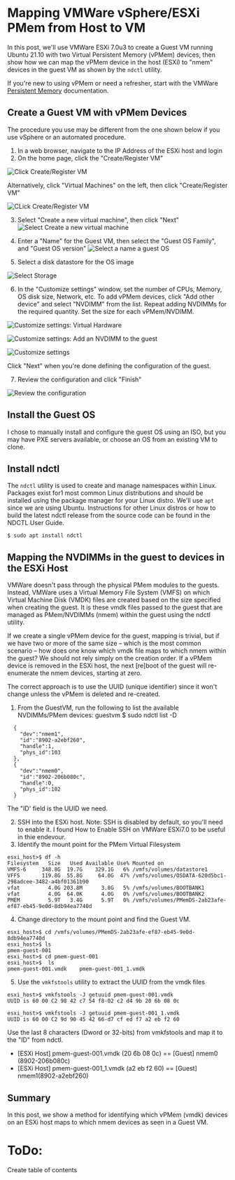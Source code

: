 # Mapping VMWare vSphere/ESXi PMem from Host to VM

In this post, we'll use VMWare ESXi 7.0u3 to create a Guest VM running Ubuntu 21.10 with two Virtual Persistent Memory (vPMem) devices, then show how we can map the vPMem device in the host (ESXi) to "nmem" devices in the guest VM as shown by the `ndctl` utility.

If you're new to using vPMem or need a refresher, start with the VMWare [Persistent Memory](https://docs.vmware.com/en/VMware-vSphere/7.0/com.vmware.vsphere.resmgmt.doc/GUID-EB72D358-9C2C-4FBD-81A9-A145E155CE31.html) documentation.

## Create a Guest VM with vPMem Devices
The procedure you use may be different from the one shown below if you use vSphere or an automated procedure.

1. In a web browser, navigate to the IP Address of the ESXi host and login
2. On the home page, click the "Create/Register VM"

![Click  Create/Register VM ](https://user-images.githubusercontent.com/21182867/166822739-3cc23eaa-5dd1-46f8-918d-1f18b89b9b7e.jpg)

Alternatively, click "Virtual Machines" on the left, then click "Create/Register VM"

![CLick  Create/Register VM ](https://user-images.githubusercontent.com/21182867/166822845-e835a97c-8ffa-488f-9fc1-678eb914cb55.jpg)

3. Select "Create a new virtual machine", then click "Next"
![Select  Create a new virtual machine ](https://user-images.githubusercontent.com/21182867/166822931-2d6ed787-1139-497d-9444-e7ed1e966e5c.jpg)

4. Enter a "Name" for the Guest VM, then select the "Guest OS Family", and "Guest OS version"
![Select a name a guest OS](https://user-images.githubusercontent.com/21182867/166823119-05abb5cb-bb7d-4534-8cd2-043e8bb49471.jpg)

5. Select a disk datastore for the OS image

![Select Storage](https://user-images.githubusercontent.com/21182867/166823182-99b75bad-096b-4cd5-b2a2-4360af7c59bf.jpg)

6. In the "Customize settings" window, set the number of CPUs, Memory, OS disk size, Network, etc. To add vPMem devices, click "Add other device" and select "NVDIMM" from the list. Repeat adding NVDIMMs for the required quantity. Set the size for each vPMem/NVDIMM.
 
![Customize settings: Virtual Hardware](https://user-images.githubusercontent.com/21182867/166823251-a4f93580-dad7-4763-ac9f-3c584180a5ab.jpg)

![Customize settings: Add an NVDIMM to the guest](https://user-images.githubusercontent.com/21182867/166823365-73c10f53-9823-4e80-bb16-d14ec4df9af5.jpg)

![Customize settings](https://user-images.githubusercontent.com/21182867/166823470-aa662d08-b4b1-4d13-bb0f-73c38ea88686.jpg)

Click "Next" when you're done defining the configuration of the guest.

7. Review the configuration and click "Finish"

![Review the configuration](https://user-images.githubusercontent.com/21182867/166823581-cd89f0a4-ba09-472f-bc28-6ef20c90c884.jpg)

## Install the Guest OS
I chose to manually install and configure the guest OS using an ISO, but you may have PXE servers available, or choose an OS from an existing VM to clone.

## Install ndctl
The `ndctl` utility is used to create and manage namespaces within Linux. Packages exist for1 most common Linux distributions and should be installed using the package manager for your Linux distro. We'll use `apt` since we are using Ubuntu. Instructions for other Linux distros or how to build the latest ndctl release from the source code can be found in the NDCTL User Guide.

`$ sudo apt install ndctl`

## Mapping the NVDIMMs in the guest to devices in the ESXi Host
VMWare doesn't pass through the physical PMem modules to the guests. Instead, VMWare uses a Virtual Memory File System (VMFS) on which Virtual Machine Disk (VMDK) files are created based on the size specified when creating the guest. It is these vmdk files passed to the guest that are managed as PMem/NVDIMMs (nmem) within the guest using the ndctl utility.

If we create a single vPMem device for the guest, mapping is trivial, but if we have two or more of the same size – which is the most common scenario – how does one know which vmdk file maps to which nmem within the guest? We should not rely simply on the creation order. If a vPMem device is removed in the ESXi host, the next [re]boot of the guest will re-enumerate the nmem devices, starting at zero.

The correct approach is to use the UUID (unique identifier) since it won't change unless the vPMem is deleted and re-created.

1. From the GuestVM, run the following to list the available NVDIMMs/PMem devices:
guestvm $ sudo ndctl list -D
```
  {
    "dev":"nmem1",
    "id":"8902-a2ebf260",
    "handle":1,
    "phys_id":103
  },
  {
    "dev":"nmem0",
    "id":"8902-206b080c",
    "handle":0,
    "phys_id":102
  }
```

The "ID' field is the UUID we need.

2. SSH into the ESXi host. Note: SSH is disabled by default, so you'll need to enable it. I found How to Enable SSH on VMWare ESXi7.0 to be useful in thie endevour.
3. Identify the mount point for the PMem Virtual Filesystem

```
esxi_host>$ df -h
Filesystem   Size   Used Available Use% Mounted on
VMFS-6     348.8G  19.7G    329.1G   6% /vmfs/volumes/datastore1
VFFS       119.8G  55.8G     64.0G  47% /vmfs/volumes/OSDATA-620d5bc1-298adcee-3482-a4bf01361b90
vfat         4.0G 203.8M      3.8G   5% /vmfs/volumes/BOOTBANK1
vfat         4.0G  64.0K      4.0G   0% /vmfs/volumes/BOOTBANK2
PMEM         5.9T   3.4G      5.9T   0% /vmfs/volumes/PMemDS-2ab23afe-ef87-eb45-9e0d-8db94ea7740d
```

4. Change directory to the mount point and find the Guest VM.
```
esxi_host>$ cd /vmfs/volumes/PMemDS-2ab23afe-ef87-eb45-9e0d-8db94ea7740d
esxi_host>$ ls
pmem-guest-001
esxi_host>$ cd pmem-guest-001
esxi_host>$  ls
pmem-guest-001.vmdk    pmem-guest-001_1.vmdk
```

5. Use the `vmkfstools` utility to extract the UUID from the vmdk files
```
esxi_host>$ vmkfstools -J getuuid pmem-guest-001.vmdk
UUID is 60 00 C2 98 42 c7 54 f8-02 c2 d4 9b 20 6b 08 0c

esxi_host>$ vmkfstools -J getuuid pmem-guest-001_1.vmdk
UUID is 60 00 C2 9d 90 45 42 66-d7 cf ed f7 a2 eb f2 60
```

Use the last 8 characters (Dword or 32-bits) from vmkfstools and map it to the "ID" from ndctl.

- [ESXi Host] pmem-guest-001.vmdk (20 6b 08 0c) == [Guest] nmem0 (8902-206b080c)
- [ESXi Host] pmem-guest-001_1.vmdk (a2 eb f2 60) == [Guest] nmem1(8902-a2ebf260)

## Summary
In this post, we show a method for identifying which vPMem (vmdk) devices on an ESXi host maps to which nmem devices as seen in a Guest VM.

# ToDo:
Create table of contents
